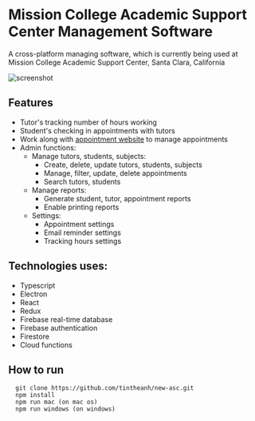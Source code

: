 # Mission College Academic Support Center Management Software
A cross-platform managing software, which is currently being used at Mission College Academic Support Center, Santa Clara, California

![screenshot](https://i.imgur.com/KzlDtGm.png)

## Features
* Tutor's tracking number of hours working
* Student's checking in appointments with tutors
* Work along with [appointment website](https://github.com/tintheanh/new-asc-web) to manage appointments
* Admin functions:
  * Manage tutors, students, subjects:
    * Create, delete, update tutors, students, subjects
    * Manage, filter, update, delete appointments
    * Search tutors, students
  * Manage reports:
    * Generate student, tutor, appointment reports
    * Enable printing reports
  * Settings:
    * Appointment settings
    * Email reminder settings
    * Tracking hours settings

## Technologies uses:
* Typescript
* Electron
* React
* Redux
* Firebase real-time database
* Firebase authentication
* Firestore
* Cloud functions

## How to run
```
  git clone https://github.com/tintheanh/new-asc.git
  npm install
  npm run mac (on mac os)
  npm run windows (on windows)
```